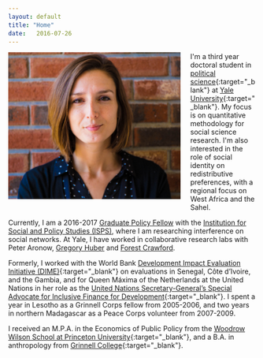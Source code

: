 ```yaml
---
layout: default
title: "Home"
date:   2016-07-26
---
```

<img style="float: left; width: 350px; margin: 0 20px 10px 0" src="/assets/molly_brick.jpg" alt="pic" />

I'm a third year doctoral student in [political science](http://politicalscience.yale.edu/){:target="_blank"} at [Yale University](http://www.yale.edu/){:target="_blank"}. 
My focus is on quantitative methodology for social science research. I'm also interested in the role of social identity on redistributive preferences, with a regional focus on West Africa and the Sahel.

Currently, I am a 2016-2017 [Graduate Policy Fellow](http://isps.yale.edu/team/molly-offer-westort) with the [Institution for Social and Policy Studies (ISPS)](http://isps.yale.edu), where I am researching interference on social networks. At Yale, I have worked in collaborative research labs with Peter Aronow, [Gregory Huber](http://huber.research.yale.edu/gspd.html) and [Forest Crawford](http://www.crawfordlab.io/people/).


Formerly, I  worked with the World Bank [Development Impact Evaluation Initiative (DIME)](http://web.worldbank.org/WBSITE/EXTERNAL/EXTDEC/EXTDEVIMPEVAINI/0,,contentMDK:23422972~pagePK:64168445~piPK:64168309~theSitePK:3998212,00.html){:target="_blank"} on evaluations in Senegal, Côte d’Ivoire, and the Gambia, and for Queen Máxima of the Netherlands at the United Nations in her role as the [United Nations Secretary-General’s Special Advocate for Inclusive Finance for Development](https://www.unsgsa.org/){:target="_blank"}. I spent a year in Lesotho as a Grinnell Corps fellow from 2005-2006, and two years in northern Madagascar as a Peace Corps volunteer from 2007-2009.

I received an M.P.A. in the Economics of Public Policy from the [Woodrow Wilson School at Princeton University](http://wws.princeton.edu/){:target="_blank"}, and a B.A. in anthropology from [Grinnell College](http://www.grinnell.edu){:target="_blank"}.



